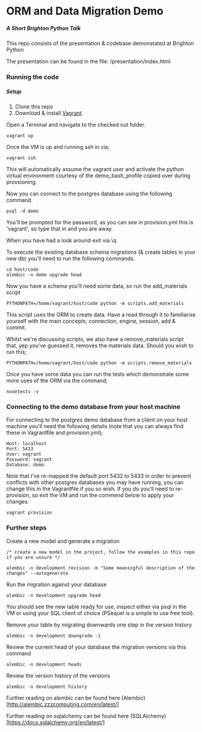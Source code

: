 # ORM and Data Migration Demo
##### A Short Brighton Python Talk
This repo consists of the presentation & codebase demonstated at Brighton Python

The presentation can be found in the file: /presentation/index.html


### Running the code
##### Setup
1. Clone this repo
2. Download & install [Vagrant](https://www.vagrantup.com/).

Open a Terminal and navigate to the checked out folder.
```
vagrant up
```

Once the VM is up and running ssh in via;

```
vagrant ssh
```

This will automatically assume the vagrant user and activate the python virtual environment courtesy of the demo_bash_profile copied over during provsioning.

Now you can connect to the postgres database using the following command.

```
psql -d demo
```

You'll be prompted for the password, as you can see in provision.yml this is 'vagrant', so type that in and you are away. 

When you have had a look around exit via \q


To execute the existing database schema migrations (& create tables in your new db) you'll need to run the following commands.

```
cd host/code
alembic -n demo upgrade head
```

Now you have a schema you'll need some data, so run the add_materials script

```
PYTHONPATH=/home/vagrant/host/code python -m scripts.add_materials
```

This script uses the ORM to create data. Have a read through it to familiarise yourself with the main concepts; connection, engine, session, add & commit.

Whilst we're discussing scripts, we also have a remove_materials script that, yep you've guessed it, removes the materials data. Should you wish to run this; 

```
PYTHONPATH=/home/vagrant/host/code python -m scripts.remove_materials
```


Once you have some data you can run the tests which demonstrate some more uses of the ORM via the command;

```
nosetests -v
```

### Connecting to the demo database from your host machine

For connecting to the postgres demo database from a client on your host machine you'll need the following details (note that you can always find these in Vagrantfile and provision.yml);

```
Host: localhost
Port: 5433
User: vagrant
Password: vagrant
Database: demo
```

Note that I've re-mapped the default port 5432 to 5433 in order to prevent conflicts with other postgres databases you may have running, you can change this in the Vagrantfile if you so wish. If you do you'll need to re-provision, so exit the VM and run the commend below to apply your changes.

```
vagrant provision
```



### Further steps
Create a new model and generate a migration

```
/* create a new model in the project, follow the examples in this repo if you are unsure */

alembic -n development revision -m "Some meaningful description of the changes" --autogenerate
```

Run the migration against your database

```
alembic -n development upgrade head
```

You should see the new table ready for use, inspect either via psql in the VM or using your SQL client of choice (PSequel is a simple to use free tool).

Remove your table by migrating downwards one step in the version history

```
alembic -n development downgrade -1
```

Review the current head of your database the migration versions via this command

```
alembic -n development heads
```

Review the version history of the versions

```
alembic -n development history
```


Further reading on alembic can be found here (Alembic)[http://alembic.zzzcomputing.com/en/latest/]


Further reading on sqlalchemy can be found here (SQLAlchemy)[https://docs.sqlalchemy.org/en/latest/]

